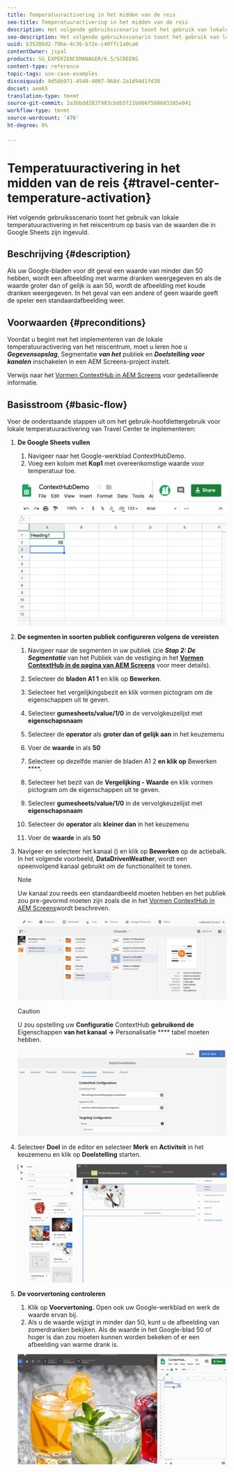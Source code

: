 ```yaml
---
title: Temperatuuractivering in het midden van de reis
seo-title: Temperatuuractivering in het midden van de reis
description: Het volgende gebruiksscenario toont het gebruik van lokale temperatuuractivering in het reiscentrum op basis van de waarden die in Google Sheets zijn ingevuld.
seo-description: Het volgende gebruiksscenario toont het gebruik van lokale temperatuuractivering in het reiscentrum op basis van de waarden die in Google Sheets zijn ingevuld.
uuid: b35286d2-79be-4c36-b72e-c40ffc1a0ca0
contentOwner: jsyal
products: SG_EXPERIENCEMANAGER/6.5/SCREENS
content-type: reference
topic-tags: use-case-examples
discoiquuid: 9d58b971-4540-4007-968d-2a1d94d1fd38
docset: aem65
translation-type: tm+mt
source-git-commit: 2a3bbdd283f983cbdb5f21b606f508603385e041
workflow-type: tm+mt
source-wordcount: '476'
ht-degree: 0%

---
```



# Temperatuuractivering in het midden van de reis {#travel-center-temperature-activation}

Het volgende gebruiksscenario toont het gebruik van lokale temperatuuractivering in het reiscentrum op basis van de waarden die in Google Sheets zijn ingevuld.

## Beschrijving {#description}

Als uw Google-bladen voor dit geval een waarde van minder dan 50 hebben, wordt een afbeelding met warme dranken weergegeven en als de waarde groter dan of gelijk is aan 50, wordt de afbeelding met koude dranken weergegeven. In het geval van een andere of geen waarde geeft de speler een standaardafbeelding weer.

## Voorwaarden {#preconditions}

Voordat u begint met het implementeren van de lokale temperatuuractivering van het reiscentrum, moet u leren hoe u ***Gegevensopslag***, Segmentatie ***van het*** publiek en ***Doelstelling voor kanalen*** inschakelen in een AEM Screens-project instelt.

Verwijs naar het [Vormen ContextHub in AEM Screens](configuring-context-hub.md) voor gedetailleerde informatie.

## Basisstroom {#basic-flow}

Voer de onderstaande stappen uit om het gebruik-hoofdlettergebruik voor lokale temperatuuractivering van Travel Center te implementeren:

1. **De Google Sheets vullen**

   1. Navigeer naar het Google-werkblad ContextHubDemo.
   1. Voeg een kolom met **Kop1** met overeenkomstige waarde voor temperatuur toe.

   ![screen_shot_2019-05-08at112911am](assets/screen_shot_2019-05-08at112911am.png)

1. **De segmenten in soorten publiek configureren volgens de vereisten**

   1. Navigeer naar de segmenten in uw publiek (zie ***Stap 2: De Segmentatie*** van het Publiek van de vestiging in het **[Vormen ContextHub in de pagina van AEM Screens](configuring-context-hub.md)** voor meer details).

   1. Selecteer de **bladen A1 1** en klik op **Bewerken**.

   1. Selecteer het vergelijkingsbezit en klik vormen pictogram om de eigenschappen uit te geven.
   1. Selecteer **gumesheets/value/1/0** in de vervolgkeuzelijst met **eigenschapsnaam**

   1. Selecteer de **operator** als **groter dan of gelijk aan** in het keuzemenu

   1. Voer de **waarde** in als **50**

   1. Selecteer op dezelfde manier de bladen A1 2 **en klik op** Bewerken ****.

   1. Selecteer het bezit van de **Vergelijking - Waarde** en klik vormen pictogram om de eigenschappen uit te geven.
   1. Selecteer **gumesheets/value/1/0** in de vervolgkeuzelijst met **eigenschapsnaam**

   1. Selecteer de **operator** als **kleiner dan** in het keuzemenu

   1. Voer de **waarde** in als **50**

1. Navigeer en selecteer het kanaal () en klik op **Bewerken** op de actiebalk. In het volgende voorbeeld, **DataDrivenWeather**, wordt een opeenvolgend kanaal gebruikt om de functionaliteit te tonen.

   >[!NOTE]
   >
   >Uw kanaal zou reeds een standaardbeeld moeten hebben en het publiek zou pre-gevormd moeten zijn zoals die in het [Vormen ContextHub in AEM Screens](configuring-context-hub.md)wordt beschreven.

   ![screen_shot_2019-05-08at113022am](assets/screen_shot_2019-05-08at113022am.png)

   >[!CAUTION]
   >
   >U zou opstelling uw **Configuratie** ContextHub **gebruikend de** Eigenschappen **van het kanaal ->** Personalisatie **** tabel moeten hebben.

   ![screen_shot_2019-05-08at114106am](assets/screen_shot_2019-05-08at114106am.png)

1. Selecteer **Doel** in de editor en selecteer **Merk** en **Activiteit** in het keuzemenu en klik op **Doelstelling** starten.

   ![new_activity3](assets/new_activity3.gif)

1. **De voorvertoning controleren**

   1. Klik op **Voorvertoning.** Open ook uw Google-werkblad en werk de waarde ervan bij.
   1. Als u de waarde wijzigt in minder dan 50, kunt u de afbeelding van zomerdranken bekijken. Als de waarde in het Google-blad 50 of hoger is dan zou moeten kunnen worden bekeken of er een afbeelding van warme drank is.

   ![result3](assets/result3.gif)

